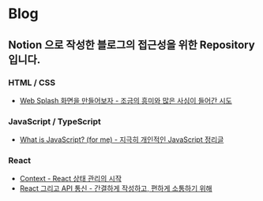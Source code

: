# Blog

## Notion 으로 작성한 블로그의 접근성을 위한 Repository 입니다.

### HTML / CSS
- [Web Splash 화면을 만들어보자 - 조금의 흥미와 많은 사심이 들어간 시도](https://www.notion.so/Web-Splash-167e7aca96e14f978d8ca51410ad0c56)

### JavaScript / TypeScript
- [What is JavaScript? (for me) - 지극히 개인적인 JavaScript 정리글](https://www.notion.so/What-is-JavaScript-for-me-50faa37ba28443029209f633d08b6fdf)

### React
- [Context - React 상태 관리의 시작](https://www.notion.so/Context-ed66884418df497ba69fb45466ae5c58)
- [React 그리고 API 통신 - 간결하게 작성하고, 편하게 소통하기 위해](https://www.notion.so/React-API-8abf0f8a48284ba3bad594403a1179e2)